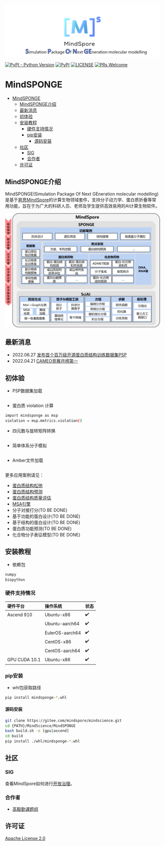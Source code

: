 ![MindSPONGE标志](docs/MindSPONGE.png "MindSPONGE logo")

[![PyPI - Python Version](https://img.shields.io/pypi/pyversions/mindspore.svg)](https://pypi.org/project/mindspore)
[![PyPI](https://badge.fury.io/py/mindspore.svg)](https://badge.fury.io/py/mindspore)
[![LICENSE](https://img.shields.io/github/license/mindspore-ai/mindspore.svg?style=flat-square)](https://github.com/mindspore-ai/mindspore/blob/master/LICENSE)
[![PRs Welcome](https://img.shields.io/badge/PRs-welcome-brightgreen.svg?style=flat-square)](https://gitee.com/mindspore/mindscience/pulls)
# MindSPONGE

<!-- TOC -->

- [MindSPONGE](#mindsponge)
    - [MindSPONGE介绍](#mindsponge介绍)
    - [最新消息](#最新消息)
    - [初体验](#初体验)
    - [安装教程](#安装教程)
        - [硬件支持情况](#硬件支持情况)
        - [pip安装](#pip安装)
            - [源码安装](#源码安装)
    - [社区](#社区)
        - [SIG](#sig)
        - [合作者](#合作者)
    - [许可证](#许可证)

<!-- TOC -->

## MindSPONGE介绍

MindSPONGE(Simulation Package Of Next GEneration molecular modelling)是基于[昇思MindSpore](https://www.mindspore.cn/)的计算生物领域套件，支持分子动力学、蛋白质折叠等常用功能，旨在于为广大的科研人员、老师及学生提供高效易用的AI计算生物软件。

<img src="docs/archi.png" alt="MindSPONGE Architecture" width="600"/>

## 最新消息

- 2022.06.27 [发布首个百万级开源蛋白质结构训练数据集PSP](https://arxiv.org/pdf/2206.12240v1.pdf)
- 2022.04.21 [CAMEO竞赛月榜第一](https://www.huawei.com/cn/news/2022/4/mindspore-cameo-protein-ascend)

## 初体验

- PSP数据集加载

```bash
```

- 蛋白质 violation 计算

```bash
import mindsponge as msp
violation = msp.metrics.violation()
```

- 四元数与旋转矩阵转换

```bash
```

- 简单体系分子模拟

```bash
```

- Amber文件加载

```bash
```

更多应用案例请见：

- [蛋白质结构松弛](https://gitee.com/izayoi16/mindscience/blob/dev-md/MindSPONGE/applications/molecular_dynamics/protein_relax/protein_relax_pipeline.py)
- [蛋白质结构预测]()
- [蛋白质结构质量评估]()
- [MSA引擎]()
- 分子对接打分(TO BE DONE)
- 基于功能的蛋白设计(TO BE DONE)
- 基于结构的蛋白设计(TO BE DONE)
- 蛋白质功能预测(TO BE DONE)
- 化合物分子表征模型(TO BE DONE)

## 安装教程

- 依赖包

```bash
numpy
biopython
```

### 硬件支持情况

| 硬件平台      | 操作系统        | 状态  |
| :------------ | :-------------- | :--- |
| Ascend 910    | Ubuntu-x86      | ✔️   |
|               | Ubuntu-aarch64  | ✔️   |
|               | EulerOS-aarch64 | ✔️   |
|               | CentOS-x86      | ✔️   |
|               | CentOS-aarch64  | ✔️   |
| GPU CUDA 10.1 | Ubuntu-x86      | ✔️   |

### pip安装

- whl包获取路径

```bash
pip install mindsponge-*.whl
```

#### 源码安装

```bash
git clone https://gitee.com/mindspore/mindscience.git
cd {PATH}/MindScience/MindSPONGE
bash build.sh -e [gpu|ascend]
cd build
pip install ./whl/mindsponge-*.whl
```

## 社区

### SIG

查看MindSpore如何进行[开放治理](https://gitee.com/mindspore/community/blob/master/governance.md)。

### 合作者

- [高毅勤课题组]()

## 许可证

[Apache License 2.0](LICENSE)
